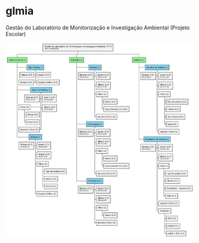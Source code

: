 # glmia
Gestão do Laboratório de Monitorização e Investigação Ambiental (Projeto Escolar)

<img src="https://github.com/JMatoso/glmia/blob/main/assets/image.png" alt="Arquitetura do Projeto" />
